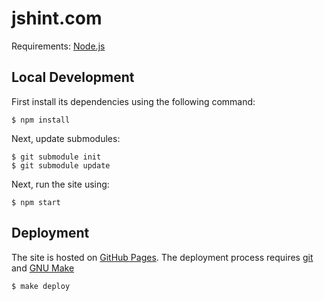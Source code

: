 # jshint.com

Requirements: [Node.js](http://nodejs.org)

## Local Development

First install its dependencies using the following command:

    $ npm install

Next, update submodules:

    $ git submodule init
    $ git submodule update

Next, run the site using:

    $ npm start

## Deployment

The site is hosted on [GitHub Pages](https://pages.github.com/). The deployment
process requires [git](http://www.git-scm.com/) and [GNU
Make](https://www.gnu.org/software/make/)

    $ make deploy
